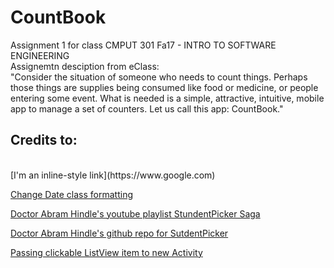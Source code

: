 # CountBook
Assignment 1 for class CMPUT 301 Fa17 - INTRO TO SOFTWARE ENGINEERING 
<br>Assignemtn desciption from eClass:
<br>"Consider the situation of someone who needs to count things. Perhaps those things are supplies being consumed like food or medicine, or people entering some event. What is needed is a simple, attractive, intuitive, mobile app to manage a set of counters. Let us call this app: CountBook."
<br>
## Credits to:
<br>
[I'm an inline-style link](https://www.google.com)

[Change Date class formatting](https://stackoverflow.com/questions/10312889/how-to-get-date-object-in-yyyy-mm-dd-format-in-android)

[Doctor Abram Hindle's youtube playlist StundentPicker Saga](https://www.youtube.com/watch?v=5PPD0ncJU1g&list=PL240uJOh_Vb4PtMZ0f7N8ACYkCLv0673O)

[Doctor Abram Hindle's github repo for SutdentPicker](https://github.com/abramhindle/student-picker)

[Passing clickable ListView item to new Activity](https://stackoverflow.com/questions/34120858/how-do-i-pass-listview-data-to-another-activity)
